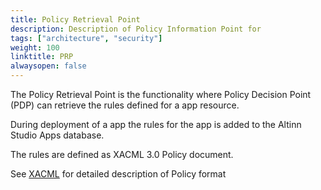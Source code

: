 ```yaml
---
title: Policy Retrieval Point
description: Description of Policy Information Point for 
tags: ["architecture", "security"]
weight: 100
linktitle: PRP
alwaysopen: false
---
```


The Policy Retrieval Point is the functionality where Policy Decision Point (PDP) can retrieve 
the rules defined for a app resource.

During deployment of a app the rules for the app is added to the Altinn Studio Apps 
database.

The rules are defined as XACML 3.0 Policy document. 

See [XACML](xacml) for detailed description of Policy format











